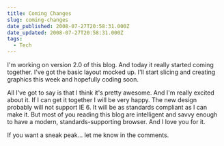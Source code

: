 ```yaml
---
title: Coming Changes
slug: coming-changes
date_published: 2008-07-27T20:58:31.000Z
date_updated: 2008-07-27T20:58:31.000Z
tags:
  - Tech
---
```


I'm working on version 2.0 of this blog. And today it really started coming together. I've got the basic layout mocked up. I'll start slicing and creating graphics this week and hopefully coding soon.

All I've got to say is that I think it's pretty awesome. And I'm really excited about it. If I can get it together I will be very happy. The new design probably will not support IE 6. It will be as standards compliant as I can make it. But most of you reading this blog are intelligent and savvy enough to have a modern, standards-supporting browser. And I love you for it.

If you want a sneak peak... let me know in the comments.

